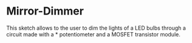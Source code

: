 # Mirror-Dimmer
This sketch allows to the user to dim the lights of a LED bulbs through a circuit made with a   *  potentiometer and a MOSFET transistor module. 
